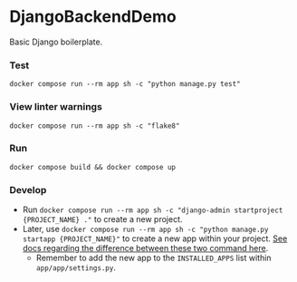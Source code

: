 # DjangoBackendDemo

Basic Django boilerplate.

### Test

`docker compose run --rm app sh -c "python manage.py test"`

### View linter warnings

`docker compose run --rm app sh -c "flake8"`

### Run

`docker compose build && docker compose up`

### Develop

- Run `docker compose run --rm app sh -c "django-admin startproject {PROJECT_NAME} ."` to create a new project.
- Later,
  use `docker compose run --rm app sh -c "python manage.py startapp {PROJECT_NAME}"` to create a new app within your
  project. [See docs regarding the difference between these two command here](https://docs.djangoproject.com/en/dev/ref/django-admin/).
    - Remember to add the new app to the `INSTALLED_APPS` list within `app/app/settings.py`.